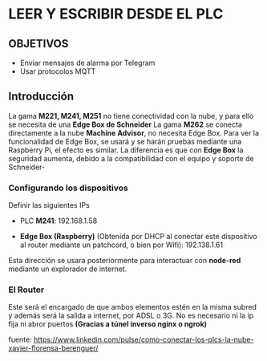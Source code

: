 # LEER Y ESCRIBIR DESDE EL PLC
## OBJETIVOS
* Enviar mensajes de alarma por Telegram
* Usar protocolos MQTT

## Introducción
La gama **M221, M241, M251** no tiene conectividad con la nube, y para ello se necesita de una **Edge Box de Schneider**
La gama **M262** se conecta directamente a la nube **Machine Advisor**, no necesita Edge Box.
Para ver la funcionalidad de Edge Box, se usará y se harán pruebas mediante una Raspberry Pi, el efecto es similar. La diferencia es que con **Edge Box** la seguridad aumenta, debido a la compatibilidad con el equipo y soporte de Schneider-

### Configurando los dispositivos
Definir las siguientes IPs

* PLC **M241**: 192.168.1.58

* **Edge Box (Raspberry)** (Obtenida por DHCP al conectar este dispositivo al router mediante un patchcord, o bien por Wifi): 192.138.1.61


Esta dirección se usara posteriormente para interactuar con **node-red** mediante un explorador de internet.

### El Router
Este será el encargado de que ambos elementos estén en la misma subred y además será la salida a internet, por ADSL o 3G. No es necesario ni la ip fija ni abror puertos **(Gracias a túnel inverso nginx o ngrok)**

fuente: https://www.linkedin.com/pulse/como-conectar-los-plcs-la-nube-xavier-florensa-berenguer/


